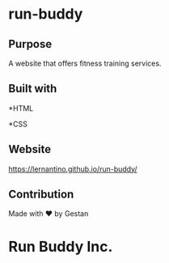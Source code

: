 # run-buddy



## Purpose

A website that offers fitness training services.



## Built with

*HTML

*CSS



## Website

https://lernantino.github.io/run-buddy/



## Contribution

Made with ❤️ by Gestan 


# Run Buddy Inc.
